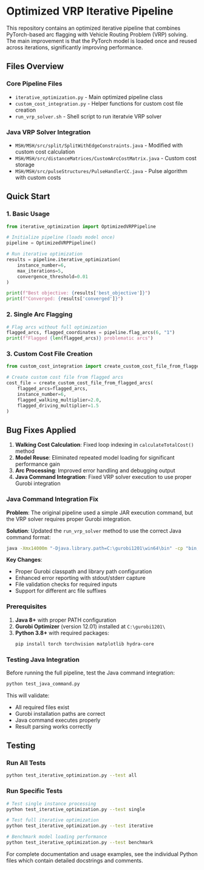 # Optimized VRP Iterative Pipeline

This repository contains an optimized iterative pipeline that combines PyTorch-based arc flagging with Vehicle Routing Problem (VRP) solving. The main improvement is that the PyTorch model is loaded once and reused across iterations, significantly improving performance.

## Files Overview

### Core Pipeline Files

- `iterative_optimization.py` - Main optimized pipeline class
- `custom_cost_integration.py` - Helper functions for custom cost file creation
- `run_vrp_solver.sh` - Shell script to run iteratvie VRP solver

### Java VRP Solver Integration

- `MSH/MSH/src/split/SplitWithEdgeConstraints.java` - Modified with custom cost calculation
- `MSH/MSH/src/distanceMatrices/CustomArcCostMatrix.java` - Custom cost storage
- `MSH/MSH/src/pulseStructures/PulseHandlerCC.java` - Pulse algorithm with custom costs

## Quick Start

### 1. Basic Usage

```python
from iterative_optimization import OptimizedVRPPipeline

# Initialize pipeline (loads model once)
pipeline = OptimizedVRPPipeline()

# Run iterative optimization
results = pipeline.iterative_optimization(
    instance_number=6,
    max_iterations=5,
    convergence_threshold=0.01
)

print(f"Best objective: {results['best_objective']}")
print(f"Converged: {results['converged']}")
```

### 2. Single Arc Flagging

```python
# Flag arcs without full optimization
flagged_arcs, flagged_coordinates = pipeline.flag_arcs(6, "1")
print(f"Flagged {len(flagged_arcs)} problematic arcs")
```

### 3. Custom Cost File Creation

```python
from custom_cost_integration import create_custom_cost_file_from_flagged_arcs

# Create custom cost file from flagged arcs
cost_file = create_custom_cost_file_from_flagged_arcs(
    flagged_arcs=flagged_arcs,
    instance_number=6,
    flagged_walking_multiplier=2.0,
    flagged_driving_multiplier=1.5
)
```



## Bug Fixes Applied

1. **Walking Cost Calculation**: Fixed loop indexing in `calculateTotalCost()` method
2. **Model Reuse**: Eliminated repeated model loading for significant performance gain
3. **Arc Processing**: Improved error handling and debugging output
4. **Java Command Integration**: Fixed VRP solver execution to use proper Gurobi integration

### Java Command Integration Fix

**Problem**: The original pipeline used a simple JAR execution command, but the VRP solver requires proper Gurobi integration.

**Solution**: Updated the `run_vrp_solver` method to use the correct Java command format:

```bash
java -Xmx14000m "-Djava.library.path=C:\gurobi1201\win64\bin" -cp "bin;C:\gurobi1201\win64\lib\gurobi.jar" main.Main_customCosts Coordinates_X.txt Arcs_X_1.txt configurationCustomCosts.xml
```

**Key Changes**:
- Proper Gurobi classpath and library path configuration
- Enhanced error reporting with stdout/stderr capture
- File validation checks for required inputs
- Support for different arc file suffixes

### Prerequisites

1. **Java 8+** with proper PATH configuration
2. **Gurobi Optimizer** (version 12.01) installed at `C:\gurobi1201\`
3. **Python 3.8+** with required packages:
   ```bash
   pip install torch torchvision matplotlib hydra-core
   ```

### Testing Java Integration

Before running the full pipeline, test the Java command integration:

```bash
python test_java_command.py
```

This will validate:

- All required files exist
- Gurobi installation paths are correct
- Java command executes properly
- Result parsing works correctly

## Testing

### Run All Tests

```bash
python test_iterative_optimization.py --test all
```

### Run Specific Tests

```bash
# Test single instance processing
python test_iterative_optimization.py --test single

# Test full iterative optimization
python test_iterative_optimization.py --test iterative

# Benchmark model loading performance
python test_iterative_optimization.py --test benchmark
```

For complete documentation and usage examples, see the individual Python files which contain detailed docstrings and comments.
